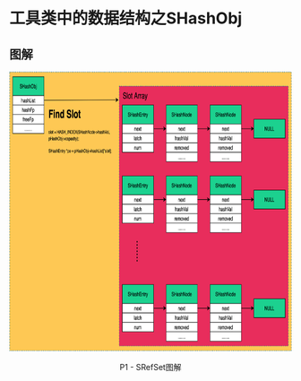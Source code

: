 # 工具类中的数据结构之SHashObj

## 图解
<p align="center">
  <img width="821" height = "500" src="https://github.com/lj-211/article/blob/master/res/asc-img/%5BPart.04.A.TDengine-util_hashtable%5D%20P1%20-%20SHashObj.png?raw=true" alt="SRefSet">
</p>
<p align="center">P1 - SRefSet图解</p>

